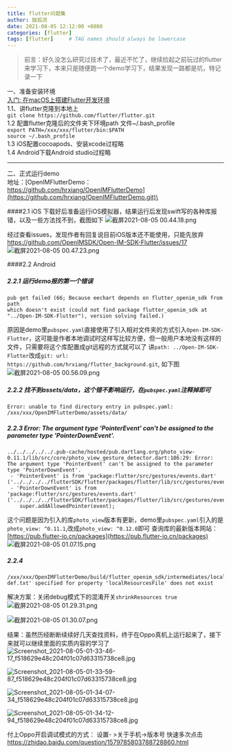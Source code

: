 ```yaml
---
title: flutter问题集
author: 独孤流
date: 2021-08-05 12:12:00 +0800
categories: [flutter]
tags: [flutter]     # TAG names should always be lowercase
---
```


> 前言：好久没怎么研究过技术了，最近不忙了，继续捡起之前玩过的flutter来学习下，本来只是随便跑一个demo学习下，结果发现一路都是坑，特记录一下

一、准备安装环境\
[入门: 在macOS上搭建Flutter开发环境](https://flutterchina.club/setup-macos/)\
1.1、讲flutter克隆到本地上\
`git clone https://github.com/flutter/flutter.git`\
1.2 配置flutter克隆后的文件夹下环境path 文件~/.bash_profile\
`export PATH=/xxx/xxx/flutter/bin:$PATH`\
`source ~/.bash_profile`\
1.3 iOS配置cocoapods、安装xcode过程略\
1.4 Android下载Android studio过程略

-------
二、正式运行demo\
地址：[OpenIMFlutterDemo：https://github.com/hrxiang/OpenIMFlutterDemo](https://github.com/hrxiang/OpenIMFlutterDemo.git)\

####2.1 iOS
下载好后准备运行iOS模拟器，结果运行后发现swift写的各种库报错，以及一些方法找不到，截图如下
![截屏2021-08-05 00.44.18.png](https://upload-images.jianshu.io/upload_images/1605558-d9457c25f182557f.png?imageMogr2/auto-orient/strip%7CimageView2/2/w/1240)

经过查看issues，发现作者有回复说目前iOS版本还不能使用，只能先放弃
https://github.com/OpenIMSDK/Open-IM-SDK-Flutter/issues/17
![截屏2021-08-05 00.47.23.png](https://upload-images.jianshu.io/upload_images/1605558-c1b34126d4fbe660.png?imageMogr2/auto-orient/strip%7CimageView2/2/w/1240)

####2.2 Android
##### 2.2.1 运行demo报的第一个错误
```
pub get failed (66; Because eechart depends on flutter_openim_sdk from path
which doesn't exist (could not find package flutter_openim_sdk at
"../Open-IM-SDK-Flutter"), version solving failed.)
```
原因是demo里`pubspec.yaml`直接使用了引入相对文件夹的方式引入`Open-IM-SDK-Flutter`，这可能是作者本地调试时这样写比较方便，但一般用户本地没有这样的文件，只需要将这个库配置成git远程的方式就可以了
讲`path: ../Open-IM-SDK-Flutter`改成`git:
      url: https://github.com/hrxiang/flutter_background.git`, 如下图
![截屏2021-08-05 00.56.09.png](https://upload-images.jianshu.io/upload_images/1605558-50685ea0b2d43b4e.png?imageMogr2/auto-orient/strip%7CimageView2/2/w/1240)

##### 2.2.2 找不到assets/data，这个错不影响运行，在`pubspec.yaml`注释掉即可
```
Error: unable to find directory entry in pubspec.yaml: /xxx/xxx/OpenIMFlutterDemo/assets/data/
```
##### 2.2.3 Error: The argument type 'PointerEvent' can't be assigned to the parameter type 'PointerDownEvent'.
```
../../../../../.pub-cache/hosted/pub.dartlang.org/photo_view-0.11.1/lib/src/core/photo_view_gesture_detector.dart:106:29: Error: The argument type 'PointerEvent' can't be assigned to the parameter type 'PointerDownEvent'.
 - 'PointerEvent' is from 'package:flutter/src/gestures/events.dart' ('../../../../flutterSDK/flutter/packages/flutter/lib/src/gestures/events.dart').
 - 'PointerDownEvent' is from 'package:flutter/src/gestures/events.dart' ('../../../../flutterSDK/flutter/packages/flutter/lib/src/gestures/events.dart').
    super.addAllowedPointer(event);
```
这个问题是因为引入的库`photo_view`版本有更新，demo里`pubspec.yaml`引入的是`photo_view: ^0.11.1`,改成`photo_view: ^0.12.0`即可
查询库的最新版本网站：[https://pub.flutter-io.cn/packages](https://pub.flutter-io.cn/packages)
![截屏2021-08-05 01.07.15.png](https://upload-images.jianshu.io/upload_images/1605558-8397b0e6b7ffdea7.png?imageMogr2/auto-orient/strip%7CimageView2/2/w/1240)

##### 2.2.4 
```
/xxx/xxx/OpenIMFlutterDemo/build/flutter_openim_sdk/intermediates/local_only_symbol_list/debug/R-def.txt' specified for property 'localResourcesFile' does not exist
```
解决方案：关闭debug模式下的混淆开关`shrinkResources true`
![截屏2021-08-05 01.29.31.png](https://upload-images.jianshu.io/upload_images/1605558-53edd373f33638ec.png?imageMogr2/auto-orient/strip%7CimageView2/2/w/1240)

![截屏2021-08-05 01.30.07.png](https://upload-images.jianshu.io/upload_images/1605558-dfd3ab621377192a.png?imageMogr2/auto-orient/strip%7CimageView2/2/w/1240)

结果：虽然历经断断续续好几天查找资料，终于在Oppo真机上运行起来了，接下来就可以继续里面的实质内容的学习了
![Screenshot_2021-08-05-01-33-46-17_f518629e48c204f01c07d63315738ce8.jpg](https://upload-images.jianshu.io/upload_images/1605558-580b37dba640faa4.jpg?imageMogr2/auto-orient/strip%7CimageView2/2/w/1240)

![Screenshot_2021-08-05-01-33-59-87_f518629e48c204f01c07d63315738ce8.jpg](https://upload-images.jianshu.io/upload_images/1605558-eb969e446b5712e6.jpg?imageMogr2/auto-orient/strip%7CimageView2/2/w/1240)

![Screenshot_2021-08-05-01-34-07-34_f518629e48c204f01c07d63315738ce8.jpg](https://upload-images.jianshu.io/upload_images/1605558-7a52ee4b8ff6e511.jpg?imageMogr2/auto-orient/strip%7CimageView2/2/w/1240)

![Screenshot_2021-08-05-01-34-12-94_f518629e48c204f01c07d63315738ce8.jpg](https://upload-images.jianshu.io/upload_images/1605558-a460438ecd994fbc.jpg?imageMogr2/auto-orient/strip%7CimageView2/2/w/1240)


 付上Oppo开启调试模式的方式：
设置- >关于手机->版本号 快速多次点击
https://zhidao.baidu.com/question/1579785803788728860.html